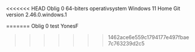 <<<<<<< HEAD
Oblig 0 
64-biters operativsystem Windows 11 Home
Git version 2.46.0.windows.1


=======
Oblig 0 test
YonesF
>>>>>>> 1462ace6e559c1794177e497fbae7c763239d2c5

